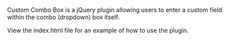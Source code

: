 Custom Combo Box is a jQuery plugin allowing users to enter a custom field within the combo (dropdown) box itself.

View the index.html file for an example of how to use the plugin.